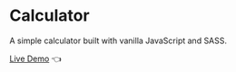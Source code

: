 # Calculator

A simple calculator built with vanilla JavaScript and SASS.

[Live Demo](https://kristina-sparrow.github.io/calculator/) :point_left:
